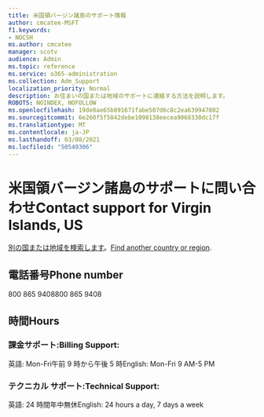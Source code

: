```yaml
---
title: 米国領バージン諸島のサポート情報
author: cmcatee-MSFT
f1.keywords:
- NOCSH
ms.author: cmcatee
manager: scotv
audience: Admin
ms.topic: reference
ms.service: o365-administration
ms.collection: Adm_Support
localization_priority: Normal
description: お住まいの国または地域のサポートに連絡する方法を説明します。
ROBOTS: NOINDEX, NOFOLLOW
ms.openlocfilehash: 19de8ae65b891671fabe507d6c8c2ea639947802
ms.sourcegitcommit: 6e260f5f5842debe1098138eecea9068330dc17f
ms.translationtype: MT
ms.contentlocale: ja-JP
ms.lasthandoff: 03/08/2021
ms.locfileid: "50549306"
---
```

# <a name="contact-support-for-virgin-islands-us"></a><span data-ttu-id="e8d5a-103">米国領バージン諸島のサポートに問い合わせ</span><span class="sxs-lookup"><span data-stu-id="e8d5a-103">Contact support for Virgin Islands, US</span></span>

<span data-ttu-id="e8d5a-104">[別の国または地域を検索します](../contact-support-for-business-products.md)。</span><span class="sxs-lookup"><span data-stu-id="e8d5a-104">[Find another country or region](../contact-support-for-business-products.md).</span></span>

## <a name="phone-number"></a><span data-ttu-id="e8d5a-105">電話番号</span><span class="sxs-lookup"><span data-stu-id="e8d5a-105">Phone number</span></span>
<span data-ttu-id="e8d5a-106">800 865 9408</span><span class="sxs-lookup"><span data-stu-id="e8d5a-106">800 865 9408</span></span>

## <a name="hours"></a><span data-ttu-id="e8d5a-107">時間</span><span class="sxs-lookup"><span data-stu-id="e8d5a-107">Hours</span></span>
### <a name="billing-support"></a><span data-ttu-id="e8d5a-108">課金サポート:</span><span class="sxs-lookup"><span data-stu-id="e8d5a-108">Billing Support:</span></span>

<span data-ttu-id="e8d5a-109">英語: Mon-Fri午前 9 時から午後 5 時</span><span class="sxs-lookup"><span data-stu-id="e8d5a-109">English: Mon-Fri 9 AM-5 PM</span></span>

### <a name="technical-support"></a><span data-ttu-id="e8d5a-110">テクニカル サポート:</span><span class="sxs-lookup"><span data-stu-id="e8d5a-110">Technical Support:</span></span>

<span data-ttu-id="e8d5a-111">英語: 24 時間年中無休</span><span class="sxs-lookup"><span data-stu-id="e8d5a-111">English: 24 hours a day, 7 days a week</span></span>
